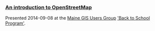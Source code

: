 ### [An introduction to OpenStreetMap](http://jacquestardie.org/presentations/201409-megug)

Presented 2014-09-08 at the [Maine GIS Users Group](http://www.megug.org/) ['Back to School Program'](http://megug.org/wp-content/uploads/2014/08/2014-MEGUG-Back-To-School-Program.pdf).

